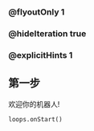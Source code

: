 ### @flyoutOnly 1
### @hideIteration true 
### @explicitHints 1

## 第一步
欢迎你的机器人!


```ghost
loops.onStart()
```
